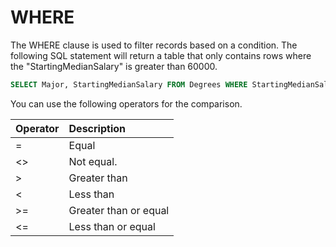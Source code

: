 # WHERE

The WHERE clause is used to filter records based on a condition. The following SQL statement  will return a table that only contains rows where the "StartingMedianSalary" is greater than 60000.

```sql
SELECT Major, StartingMedianSalary FROM Degrees WHERE StartingMedianSalary > 60000
```

You can use the following operators for the comparison.

| Operator | Description |
| :--- | :--- |
| = | Equal |
| &lt;&gt; | Not equal. |
| &gt; | Greater than |
| &lt; | Less than |
| &gt;= | Greater than or equal |
| &lt;= | Less than or equal |

